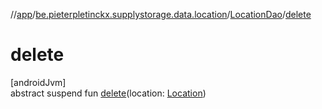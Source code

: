 //[app](../../../index.md)/[be.pieterpletinckx.supplystorage.data.location](../index.md)/[LocationDao](index.md)/[delete](delete.md)

# delete

[androidJvm]\
abstract suspend fun [delete](delete.md)(location: [Location](../-location/index.md))
